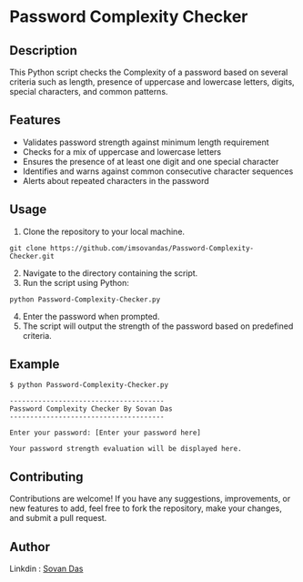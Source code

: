 # Password Complexity Checker

## Description
This Python script checks the Complexity of a password based on several criteria such as length, presence of uppercase and lowercase letters, digits, special characters, and common patterns.

## Features
- Validates password strength against minimum length requirement
- Checks for a mix of uppercase and lowercase letters
- Ensures the presence of at least one digit and one special character
- Identifies and warns against common consecutive character sequences
- Alerts about repeated characters in the password

## Usage
1. Clone the repository to your local machine.
```
git clone https://github.com/imsovandas/Password-Complexity-Checker.git
```

2. Navigate to the directory containing the script.
3. Run the script using Python:
```
python Password-Complexity-Checker.py
```

4. Enter the password when prompted.
5. The script will output the strength of the password based on predefined criteria.

## Example
```
$ python Password-Complexity-Checker.py
```
```
--------------------------------------
Password Complexity Checker By Sovan Das
--------------------------------------

Enter your password: [Enter your password here]

Your password strength evaluation will be displayed here.
```
## Contributing
Contributions are welcome! If you have any suggestions, improvements, or new features to add, feel free to fork the repository, make your changes, and submit a pull request.

## Author
Linkdin : [Sovan Das](https://www.linkedin.com/in/imsovandas)

